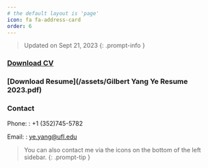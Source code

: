 ```yaml
---
# the default layout is 'page'
icon: fa fa-address-card
order: 6
---
```


> Updated on Sept 21, 2023
{: .prompt-info }

### [Download **CV**](/assets/CV_industry.pdf)


### [Download **Resume**](/assets/Gilbert Yang Ye Resume 2023.pdf)


### Contact

Phone:
: +1 (352)745-5782

Email:
: ye.yang@ufl.edu


> You can also contact me via the icons on the bottom of the left sidebar.
{: .prompt-tip }
